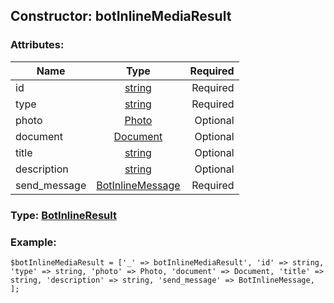 ## Constructor: botInlineMediaResult  

### Attributes:

| Name     |    Type       | Required |
|----------|:-------------:|---------:|
|id|[string](../types/string.md) | Required|
|type|[string](../types/string.md) | Required|
|photo|[Photo](../types/Photo.md) | Optional|
|document|[Document](../types/Document.md) | Optional|
|title|[string](../types/string.md) | Optional|
|description|[string](../types/string.md) | Optional|
|send\_message|[BotInlineMessage](../types/BotInlineMessage.md) | Required|


### Type: [BotInlineResult](../types/BotInlineResult.md)

### Example:


```
$botInlineMediaResult = ['_' => botInlineMediaResult', 'id' => string, 'type' => string, 'photo' => Photo, 'document' => Document, 'title' => string, 'description' => string, 'send_message' => BotInlineMessage, ];
```
